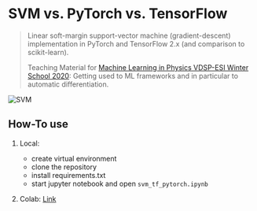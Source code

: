 # SVM vs. PyTorch vs. TensorFlow
> Linear soft-margin support-vector machine (gradient-descent) implementation in PyTorch and TensorFlow 2.x (and comparison to scikit-learn).
> 
> Teaching Material for [Machine Learning in Physics VDSP-ESI Winter School 2020](https://gist.github.com/juliusberner/e20a2c1295f171e3e419ece2921e7da7): Getting used to ML frameworks and in particular to automatic differentiation.

![SVM](https://upload.wikimedia.org/wikipedia/commons/thumb/7/72/SVM_margin.png/512px-SVM_margin.png)


## How-To use

1. Local: 

	- create virtual environment
	- clone the repository
	- install requirements.txt
	- start jupyter notebook and open `svm_tf_pytorch.ipynb`

2. Colab: [Link](https://colab.research.google.com/drive/1WDzVBmBrWxE6NOSrkwJxx6uj9bNEhSKp)


 

